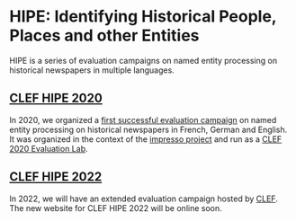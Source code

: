 #  HIPE: Identifying Historical People, Places and other Entities
HIPE is a series of evaluation campaigns on named entity processing on historical newspapers in multiple languages.

## [CLEF HIPE 2020](https://impresso.github.io/CLEF-HIPE-2020/)
In 2020, we organized a [first successful evaluation campaign](https://impresso.github.io/CLEF-HIPE-2020/) on named entity processing on historical newspapers in French, German and English. 
It was organized in the context of the [impresso project](https://impresso-project.ch) and run as a [CLEF 2020 Evaluation Lab](https://clef2020.clef-initiative.eu/).

## [CLEF HIPE 2022](https://hipe-eval.github.io/HIPE-2022)
In 2022, we will have an extended evaluation campaign hosted by [CLEF](https://clef2022.clef-initiative.eu/). The new website for CLEF HIPE 2022  will be online soon.


